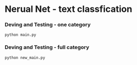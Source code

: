 # Nerual Net - text classfication

### Deving and Testing - one category 

`python main.py`


### Deving and Testing - full category 

`python new_main.py`
